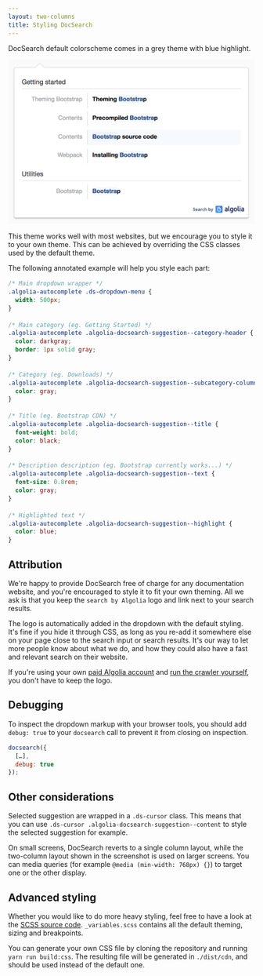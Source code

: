```yaml
---
layout: two-columns
title: Styling DocSearch
---
```


DocSearch default colorscheme comes in a grey theme with blue highlight.

![Default colorscheme][1]

This theme works well with most websites, but we encourage you to style it to
your own theme. This can be achieved by overriding the CSS classes used by the
default theme.

The following annotated example will help you style each part:

```css
/* Main dropdown wrapper */
.algolia-autocomplete .ds-dropdown-menu {
  width: 500px;
}

/* Main category (eg. Getting Started) */
.algolia-autocomplete .algolia-docsearch-suggestion--category-header {
  color: darkgray;
  border: 1px solid gray;
}

/* Category (eg. Downloads) */
.algolia-autocomplete .algolia-docsearch-suggestion--subcategory-column {
  color: gray;
}

/* Title (eg. Bootstrap CDN) */
.algolia-autocomplete .algolia-docsearch-suggestion--title {
  font-weight: bold;
  color: black;
}

/* Description description (eg. Bootstrap currently works...) */
.algolia-autocomplete .algolia-docsearch-suggestion--text {
  font-size: 0.8rem;
  color: gray;
}

/* Highlighted text */
.algolia-autocomplete .algolia-docsearch-suggestion--highlight {
  color: blue;
}
```

## Attribution

We're happy to provide DocSearch free of charge for any documentation website,
and you're encouraged to style it to fit your own theming. All we ask is that
you keep the `search by Algolia` logo and link next to your search results.

The logo is automatically added in the dropdown with the default styling. It's
fine if you hide it through CSS, as long as you re-add it somewhere else on your
page close to the search input or search results. It's our way to let more
people know about what we do, and how they could also have a fast and relevant
search on their website.

If you're using your own [paid Algolia account][2] and [run the crawler
yourself][3], you don't have to keep the logo.

## Debugging

To inspect the dropdown markup with your browser tools, you should add
`debug: true` to your `docsearch` call to prevent it from closing on inspection.

```javascript
docsearch({
  […],
  debug: true
});
```

## Other considerations

Selected suggestion are wrapped in a `.ds-cursor` class. This means that you can
use `.ds-cursor .algolia-docsearch-suggestion--content` to style the selected
suggestion for example.

On small screens, DocSearch reverts to a single column layout, while the
two-column layout shown in the screenshot is used on larger screens. You can
media queries (for example `@media (min-width: 768px) {}`) to target one or the
other display.

## Advanced styling

Whether you would like to do more heavy styling, feel free to have a look at the
[SCSS source code][4]. `_variables.scss` contains all the default theming,
sizing and breakpoints.

You can generate your own CSS file by cloning the repository and running
`yarn run build:css`. The resulting file will be generated in `./dist/cdn`, and
should be used instead of the default one.

[1]: ./assets/default-colorscheme.png
[2]: https://www.algolia.com/pricing
[3]: ./crawler-overview.html
[4]: https://github.com/algolia/docsearch/tree/master/src/styles
